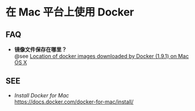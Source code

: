 #	在 Mac 平台上使用 Docker

##	FAQ

*	__镜像文件保存在哪里？__  
	@see [Location of docker images downloaded by Docker (1.9.1) on Mac OS X](https://stackoverflow.com/questions/32605383/location-of-docker-images-downloaded-by-docker-1-9-1-on-mac-os-x)

##	SEE

*	*Install Docker for Mac*  
	https://docs.docker.com/docker-for-mac/install/
